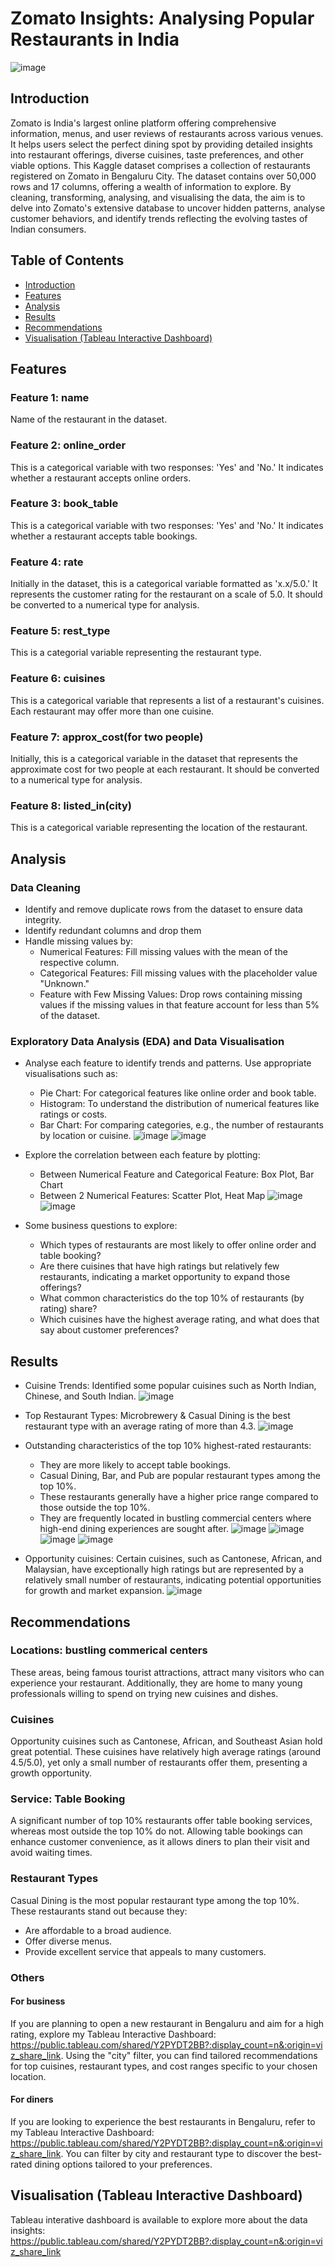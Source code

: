 # Zomato Insights: Analysing Popular Restaurants in India

![image](https://github.com/user-attachments/assets/11bed77f-fbfa-4dc7-82cf-89c11dc7f403)


## Introduction
Zomato is India's largest online platform offering comprehensive information, menus, and user reviews of restaurants across various venues. It helps users select the perfect dining spot by providing detailed insights into restaurant offerings, diverse cuisines, taste preferences, and other viable options. This Kaggle dataset comprises a collection of restaurants registered on Zomato in Bengaluru City. The dataset contains over 50,000 rows and 17 columns, offering a wealth of information to explore. By cleaning, transforming, analysing, and visualising the data, the aim is to delve into Zomato's extensive database to uncover hidden patterns, analyse customer behaviors, and identify trends reflecting the evolving tastes of Indian consumers.


## Table of Contents
- [Introduction](#introduction)
- [Features](#features)
- [Analysis](#analysis)
- [Results](#results)
- [Recommendations](#recommendations)
- [Visualisation (Tableau Interactive Dashboard)](#visualisation-tableau-interactive-dashboard)


## Features
### Feature 1: name
Name of the restaurant in the dataset.

### Feature 2: online_order
This is a categorical variable with two responses: 'Yes' and 'No.' It indicates whether a restaurant accepts online orders.

### Feature 3: book_table
This is a categorical variable with two responses: 'Yes' and 'No.' It indicates whether a restaurant accepts table bookings.

### Feature 4: rate
Initially in the dataset, this is a categorical variable formatted as 'x.x/5.0.' It represents the customer rating for the restaurant on a scale of 5.0. It should be converted to a numerical type for analysis.

### Feature 5: rest_type
This is a categorial variable representing the restaurant type.

### Feature 6: cuisines
This is a categorical variable that represents a list of a restaurant's cuisines. Each restaurant may offer more than one cuisine.

### Feature 7: approx_cost(for two people)
Initially, this is a categorical variable in the dataset that represents the approximate cost for two people at each restaurant. It should be converted to a numerical type for analysis.

### Feature 8: listed_in(city)
This is a categorical variable representing the location of the restaurant.


## Analysis
### Data Cleaning
- Identify and remove duplicate rows from the dataset to ensure data integrity.
- Identify redundant columns and drop them
- Handle missing values by:
  - Numerical Features: Fill missing values with the mean of the respective column.
  - Categorical Features: Fill missing values with the placeholder value "Unknown."
  - Feature with Few Missing Values: Drop rows containing missing values if the missing values in that feature account for less than 5% of the dataset.

### Exploratory Data Analysis (EDA) and Data Visualisation
- Analyse each feature to identify trends and patterns. Use appropriate visualisations such as:
  - Pie Chart: For categorical features like online order and book table.
  - Histogram: To understand the distribution of numerical features like ratings or costs.
  - Bar Chart: For comparing categories, e.g., the number of restaurants by location or cuisine.
![image](https://github.com/user-attachments/assets/14a984d4-8018-4d5f-b07b-8a13c3aeae57)
![image](https://github.com/user-attachments/assets/56bd3093-e4a1-4a97-b44b-b134708a1ba3)

- Explore the correlation between each feature by plotting:
  - Between Numerical Feature and Categorical Feature: Box Plot, Bar Chart
  - Between 2 Numerical Features: Scatter Plot, Heat Map
![image](https://github.com/user-attachments/assets/29c90649-7b12-48af-8dcf-952c1bc8c497)
![image](https://github.com/user-attachments/assets/dbd5127d-9cf7-4a8b-bbfe-20fdf7847a2b)

- Some business questions to explore:
  - Which types of restaurants are most likely to offer online order and table booking?
  - Are there cuisines that have high ratings but relatively few restaurants, indicating a market opportunity to expand those offerings?
  - What common characteristics do the top 10% of restaurants (by rating) share?
  - Which cuisines have the highest average rating, and what does that say about customer preferences?


## Results
- Cuisine Trends: Identified some popular cuisines such as North Indian, Chinese, and South Indian.
![image](https://github.com/user-attachments/assets/56bd3093-e4a1-4a97-b44b-b134708a1ba3)

- Top Restaurant Types: Microbrewery & Casual Dining is the best restaurant type with an average rating of more than 4.3.
![image](https://github.com/user-attachments/assets/992d0581-30ee-4a25-ad9e-5706e266abd1)

- Outstanding characteristics of the top 10% highest-rated restaurants:
  - They are more likely to accept table bookings.
  - Casual Dining, Bar, and Pub are popular restaurant types among the top 10%.
  - These restaurants generally have a higher price range compared to those outside the top 10%.
  - They are frequently located in bustling commercial centers where high-end dining experiences are sought after.
![image](https://github.com/user-attachments/assets/4421503d-ee64-4f54-b8b4-35c63e86b668)
![image](https://github.com/user-attachments/assets/6b076024-d6a4-474c-b4e3-ff809350a335)
![image](https://github.com/user-attachments/assets/ec338a9a-2d2c-4518-b497-f7b173c3ef64)
![image](https://github.com/user-attachments/assets/8607b12f-f6b2-4a52-8add-b07ea7c2fbd5)

- Opportunity cuisines: Certain cuisines, such as Cantonese, African, and Malaysian, have exceptionally high ratings but are represented by a relatively small number of restaurants, indicating potential opportunities for growth and market expansion.
![image](https://github.com/user-attachments/assets/2c8d64e7-15e6-4acc-a7a2-b110109737fa)


## Recommendations
### Locations: bustling commerical centers
These areas, being famous tourist attractions, attract many visitors who can experience your restaurant. Additionally, they are home to many young professionals willing to spend on trying new cuisines and dishes.

### Cuisines
Opportunity cuisines such as Cantonese, African, and Southeast Asian hold great potential. These cuisines have relatively high average ratings (around 4.5/5.0), yet only a small number of restaurants offer them, presenting a growth opportunity.

### Service: Table Booking
A significant number of top 10% restaurants offer table booking services, whereas most outside the top 10% do not. Allowing table bookings can enhance customer convenience, as it allows diners to plan their visit and avoid waiting times.

### Restaurant Types
Casual Dining is the most popular restaurant type among the top 10%. These restaurants stand out because they:
- Are affordable to a broad audience.
- Offer diverse menus.
- Provide excellent service that appeals to many customers.

### Others
#### For business
If you are planning to open a new restaurant in Bengaluru and aim for a high rating, explore my Tableau Interactive Dashboard: https://public.tableau.com/shared/Y2PYDT2BB?:display_count=n&:origin=viz_share_link. Using the "city" filter, you can find tailored recommendations for top cuisines, restaurant types, and cost ranges specific to your chosen location.

#### For diners
If you are looking to experience the best restaurants in Bengaluru, refer to my Tableau Interactive Dashboard: https://public.tableau.com/shared/Y2PYDT2BB?:display_count=n&:origin=viz_share_link. You can filter by city and restaurant type to discover the best-rated dining options tailored to your preferences.


## Visualisation (Tableau Interactive Dashboard)
Tableau interative dashboard is available to explore more about the data insights: https://public.tableau.com/shared/Y2PYDT2BB?:display_count=n&:origin=viz_share_link
